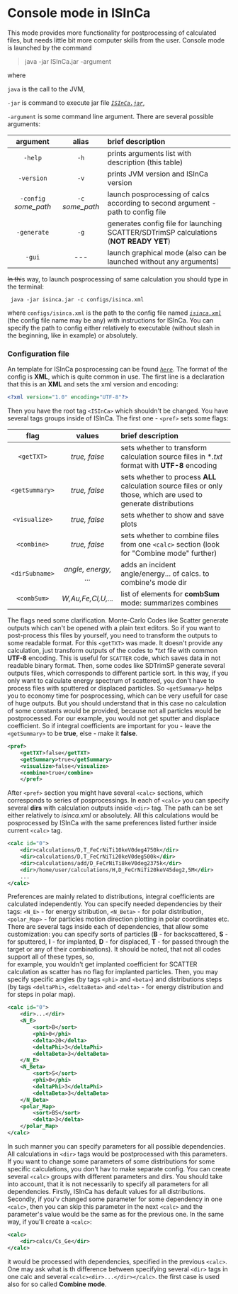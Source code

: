 # Console mode in ISInCa


This mode provides more functionality for postprocessing of calculated files, 
but needs little bit more computer skills from the user. 
Console mode is launched by the command  
>java -jar ISInCa.jar -argument

where 

`java` is the call to the JVM, 

`-jar` is command to execute jar file *[`ISInCa.jar`](https://github.com/mauveferret/ISInCa/blob/master/out/ISInCa.jar)*,

` -argument ` is some command line argument. There are several possible arguments:

argument                  | alias             | brief description
:------------------------:|:-----------------:|:------
`-help`                   | `-h`              | prints arguments list with description (this table)
`-version`                | `-v`              | prints JVM version and ISInCa version 
`-config` *some_path*     | `-c` *some_path*  | launch posprocessing of calcs according to second argument - path to config file
`-generate`               | `-g`              | generates config file for launching SCATTER/SDTrimSP calculations (**NOT READY YET**)
`-gui`                    | ---               | launch graphical  mode (also can be launched without any arguments)

~~In thi~~s way, to launch posprocessing of same calculation you should type in the terminal:

` java -jar isinca.jar -c configs/isinca.xml`

where  `configs/isinca.xml` is the path to the config file named *[`isinca.xml`](https://github.com/mauveferret/ISInCa/blob/master/out/isinca.xml)* 
(the config file name may be any) with instructions for ISInCa. 
You can specify the path to config either relatively to executable (without slash in the beginning, like in example) or absolutely.

### Configuration file

An template for ISInCa posprocessing can be found *[`here`](https://github.com/mauveferret/ISInCa/blob/master/out/isinca.xml)*. The format of the config is **XML**, which is quite common in use. The first line is a declaration that this is an **XML** and sets the xml version and encoding:
```xml
<?xml version="1.0" encoding="UTF-8"?>
```
Then you have the root tag `<ISInCa>` which shouldn't be changed. You have several tags groups inside of ISInCa. The first one - `<pref>` sets some flags:

flag             |   values             | brief description
:---------------:|:--------------------:|:----------
`<getTXT>`       | *true, false*        | sets whether to transform calculation source files in **.txt* format with **UTF-8** encoding
`<getSummary>`   | *true, false*        |sets whether to process **ALL** calculation source files or only those, which are used to generate distributions
`<visualize>`    | *true, false*        |sets whether to show and save plots
`<combine>`      | *true, false*        |sets whether to combine files from one `<calc>` section (look for "Combine mode" further)
`<dirSubname>`   | *angle, energy, ...* | adds an incident angle/energy... of calcs. to combine's mode dir
`<combSum>`      | *W,Au,Fe,Cl,U,...*   | list of elements for **combSum** mode: summarizes combines


The flags need some clarification. Monte-Carlo Codes like Scatter generate outputs which can't be opened with a plain
text editors. So if you want to post-process this files by yourself, 
you need to transform the outputs to some readable format. For this `<getTXT>` was made.
It doesn't provide any calculation, just transform outputs of the codes to **txt* file with common **UTF-8** encoding.
This is useful for `SCATTER` code, which saves data in not readable binary format.
Then, some codes like SDTrimSP generate several outputs files, which corresponds to different particle sort. 
In this way, if you only want to calculate energy spectrum of scattered, you don't have to process files with
sputtered or displaced particles. So `<getSummary>` helps you to economy time for posprocessing, 
which can be very usefull for case of huge outputs. 
But you should understand that in this case no calculation of some constants would be provided,
because not all particles would be postprocessed. For our example, you would not get sputter and displace coefficient. 
So if integral coefficients are important for you - leave the `<getSummary>` to be **true**, 
else - make it **false**.

```xml
<pref>
    <getTXT>false</getTXT>
    <getSummary>true</getSummary>
    <visualize>false</visualize>
    <combine>true</combine>
    </pref>
```
After `<pref>` section you might have several `<calc>` sections, which corresponds to series of posprocessings. In each of `<calc>` you can specify several **dirs** with calculation outputs inside `<dir>` tag. The path can be set either relatively to *isinca.xml* or absolutely. All this calculations would be posprocessed by ISInCa with the same preferences listed further inside current `<calc>` tag.
```xml
<calc id="0">
    <dir>calculations/D,T_FeCrNiTi10keV0deg4750k</dir>
    <dir>calculations/D,T_FeCrNiTi20keV0deg500k</dir>
    <dir>calculations/add/D_FeCrNiTi8keV0deg2375k</dir>
    <dir>/home/user/calculations/H,D_FeCrNiTi20keV45deg2,5M</dir>
    ...
</calc>
```
Preferences are mainly related to distributions,
integral coefficients are calculated independently.
You can specify needed dependencies by their tags: 
`<N_E>` - for energy sitribution, `<N_Beta>` - for polar distribution, 
`<polar_Map>` - for particles motion direction plotting in polar coordinates etc. 
There are several tags inside each of dependencies, 
that allow some customization: you can specify sorts of particles
(**B** - for backscattered, **S** - for sputtered, **I** - for implanted, **D** - for displaced, **T** - for passed 
through the target or any of their combinations). 
It should be noted, that not all codes support all of these types,  so,  
for example, you wouldn't get implanted coefficient for SCATTER calculation as scatter has no flag 
for implanted particles. Then, you may specify specific angles (by tags `<phi>` and `<beta>`) and 
distributions steps (by tags `<deltaPhi>`, `<deltaBeta>` and `<delta>` - for energy distribution and 
for steps in polar map).
```xml
<calc id="0">
    <dir>...</dir>
    <N_E>
        <sort>B</sort>
        <phi>0</phi>
        <delta>20</delta>
        <deltaPhi>3</deltaPhi>
        <deltaBeta>3</deltaBeta>
    </N_E>
    <N_Beta>
        <sort>S</sort>
        <phi>0</phi>
        <deltaPhi>3</deltaPhi>
        <deltaBeta>3</deltaBeta>
    </N_Beta>
    <polar_Map>
        <sort>BS</sort>
        <delta>3</delta>
    </polar_Map>
</calc>
```
In such manner you can specify parameters for all possible dependencies. All calculations in `<dir>` tags would be postprocessed with this parameters. If you want to change some parameters of some distributions for some specific calculations, you don't hav to make separate config. You can create several `<calc>` groups with different parameters and dirs. You should take into account, that it is not necessarily to specify all parameters for all dependencies. Firstly, ISInCa has default values for all distributions. Secondly, if you'v changed some parameter for some dependency in one `<calc>`, then you can skip this parameter in the next `<calc>` and the parameter's value would be the same as for the previous one. In the same way, if you'll create a `<calc>`:
```xml
<calc>
    <dir>calcs/Cs_Ge</dir>
</calc>
```
it would be processed with dependencies, specified in the previous `<calc>`. One may ask what is th difference between specifying several `<dir>` tags in one calc and several `<calc><dir>...</dir></calc>`. the first case is used also for so called **Combine mode**.
